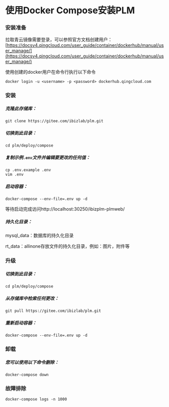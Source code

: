 # 使用Docker Compose安装PLM

### 安装准备
拉取青云镜像需要登录，可以参照官方文档创建用户：[https://docsv4.qingcloud.com/user_guide/container/dockerhub/manual/user_manage/](https://docsv4.qingcloud.com/user_guide/container/dockerhub/manual/user_manage/)

使用创建的docker用户在命令行执行以下命令
```
docker login -u <username> -p <password> dockerhub.qingcloud.com
```

### 安装
##### 克隆此存储库：

```
git clone https://gitee.com/ibizlab/plm.git
```

##### 切换到此目录：

```
cd plm/deploy/compose
```

##### 复制示例`.env`文件并编辑要更改的任何值：

```
cp .env.example .env
vim .env
```

##### 启动容器：

```
docker-compose --env-file=.env up -d
```

等待启动完成访问http://localhost:30250/ibizplm-plmweb/

##### 持久化目录：

mysql_data：数据库的持久化目录

rt_data：allinone存放文件的持久化目录，例如：图片，附件等

### 升级

##### 切换到此目录：

```
cd plm/deploy/compose
```

##### 从存储库中检索任何更改：

```
git pull https://gitee.com/ibizlab/plm.git
```

##### 重新启动容器：

```
docker-compose --env-file=.env up -d
```

### 卸载

##### 您可以使用以下命令删除：

```
docker-compose down
```

### 故障排除

```
docker-compose logs -n 1000
```

